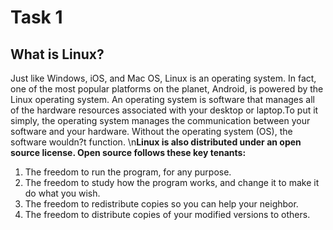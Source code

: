 # Task 1
## What is Linux?
Just like Windows, iOS, and Mac OS, Linux is an operating system. In fact, one of the most popular platforms on the planet, Android, is powered by the Linux operating system. An operating system is software that manages all of the hardware resources associated with your desktop or laptop.To put it simply, the operating system manages the communication between your software and your hardware. Without the operating system (OS), the software wouldn?t function.
\n**Linux is also distributed under an open source license. Open source follows these key tenants:**
1. The freedom to run the program, for any purpose.
2. The freedom to study how the program works, and change it to make it do what you wish.
3. The freedom to redistribute copies so you can help your neighbor.
4. The freedom to distribute copies of your modified versions to others.
